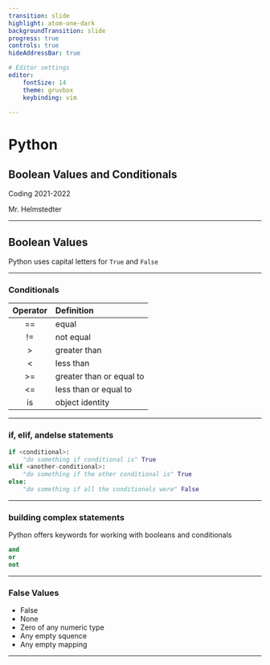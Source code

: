 ```yaml
---
transition: slide
highlight: atom-one-dark
backgroundTransition: slide
progress: true
controls: true
hideAddressBar: true

# Editor settings
editor:
    fontSize: 14
    theme: gruvbox
    keybinding: vim
    
---
```


<style>
@import url('https://fonts.googleapis.com/css2?family=Source+Code+Pro:ital,wght@0,400;0,700;0,900;1,400;1,700;1,900&display=swap');
.slide { color:#116466; background: #282c34;}
.slide h1 { color: #c678dd; font-family: 'Source Code Pro'; }
.slide h2 { color: #a9a1e1; font-family: 'Source Code Pro'; }
.slide h3 { color: #c678dd; font-family: 'Source Code Pro'; }
.reveal p { color: #98be65; font-family: 'Source Code Pro';}
.reveal li { color: #51afef; font-family: 'Source Code Pro';}
.reveal a { color: #89b08c; font-family: 'Source Code Pro';}
.reveal th { color: #ECBE7B; font-family: 'Source Code Pro';}
.reveal tr { color: #51afef; font-family: 'Source Code Pro'; font-size: 90%; }
.reveal .controls { color: #0a97b0; }
.reveal .progress { color: #ff6c6b; }
.reveal strong, .reveal b { font-weight: bold; }
.reveal em { font-style: italic; }
</style>

# Python
## Boolean Values and Conditionals

Coding 2021-2022

Mr. Helmstedter

---

## Boolean Values

Python uses capital letters for `True` and `False`

---

### Conditionals 

| Operator | Definition               |
|:--------:|:-------------------------|
|    ==    | equal                    |
|    !=    | not equal                |
|     >    | greater than             |
|     <    | less than                |
|    >=    | greater than or equal to |
|    <=    | less than or equal to    |
|    is    | object identity          |

---

### if, elif, andelse statements

```python
if <conditional>:
	"do something if conditional is" True
elif <another-conditional>:
	"do something if the other conditional is" True
else:
	"do something if all the conditionals were" False
```

---

### building complex statements

Python offers keywords for working with booleans and conditionals

```python
and
or
not
```

---

### False Values

- False
- None
- Zero of any numeric type
- Any empty squence
- Any empty mapping

---
